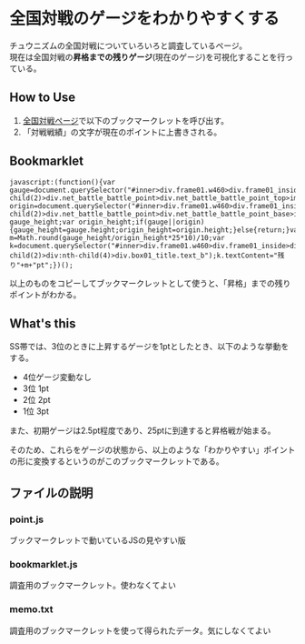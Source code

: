 # 全国対戦のゲージをわかりやすくする
チュウニズムの全国対戦についていろいろと調査しているページ。  
現在は全国対戦の**昇格までの残りゲージ**(現在のゲージ)を可視化することを行っている。

## How to Use
1. [全国対戦ページ](https://new.chunithm-net.com/chuni-mobile/html/mobile/record/netBattlelog)で以下のブックマークレットを呼び出す。
2. 「対戦戦績」の文字が現在のポイントに上書きされる。

## Bookmarklet
```
javascript:(function(){var gauge=document.querySelector("#inner>div.frame01.w460>div.frame01_inside>div:nth-child(2)>div.net_battle_battle_point>div.net_battle_battle_point_top>img");var origin=document.querySelector("#inner>div.frame01.w460>div.frame01_inside>div:nth-child(2)>div.net_battle_battle_point>div.net_battle_battle_point_base>img");var gauge_height;var origin_height;if(gauge||origin){gauge_height=gauge.height;origin_height=origin.height;}else{return;}var m=Math.round(gauge_height/origin_height*25*10)/10;var k=document.querySelector("#inner>div.frame01.w460>div.frame01_inside>div:nth-child(2)>div:nth-child(4)>div.box01_title.text_b");k.textContent="残り"+m+"pt";})();
```

以上のものをコピーしてブックマークレットとして使うと、「昇格」までの残りポイントがわかる。

## What's this
SS帯では、3位のときに上昇するゲージを1ptとしたとき、以下のような挙動をする。
- 4位ゲージ変動なし
- 3位 1pt
- 2位 2pt
- 1位 3pt

また、初期ゲージは2.5pt程度であり、25ptに到達すると昇格戦が始まる。

そのため、これらをゲージの状態から、以上のような「わかりやすい」ポイントの形に変換するというのがこのブックマークレットである。

## ファイルの説明
### point.js
ブックマークレットで動いているJSの見やすい版
### bookmarklet.js
調査用のブックマークレット。使わなくてよい
### memo.txt
調査用のブックマークレットを使って得られたデータ。気にしなくてよい
